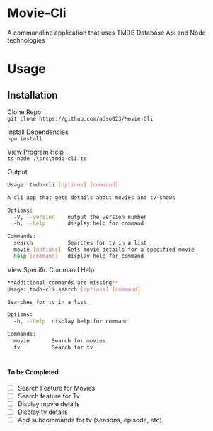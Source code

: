 # Movie-Cli

A commandline application that uses TMDB Database Api and Node technologies

# Usage
## Installation
Clone Repo \
`git clone https://github.com/adso023/Movie-Cli`

Install Dependencies \
`npm install`

View Program Help \
`ts-node .\src\tmdb-cli.ts`

Output
``` bash
Usage: tmdb-cli [options] [command]

A cli app that gets details about movies and tv-shows

Options:
  -V, --version    output the version number
  -h, --help       display help for command

Commands:
  search           Searches for tv in a list
  movie [options]  Gets movie details for a specified movie
  help [command]   display help for command
```

View Specific Command Help
``` bash
**Additional commands are missing**
Usage: tmdb-cli search [options] [command]

Searches for tv in a list

Options:
  -h, --help  display help for command

Commands:
  movie       Search for movies
  tv          Search for tv
```


# 
#### To be Completed
- [ ] Search Feature for Movies
- [ ] Search feature for Tv
- [ ] Display movie details
- [ ] Display tv details
- [ ] Add subcommands for tv (seasons, episode, etc)
